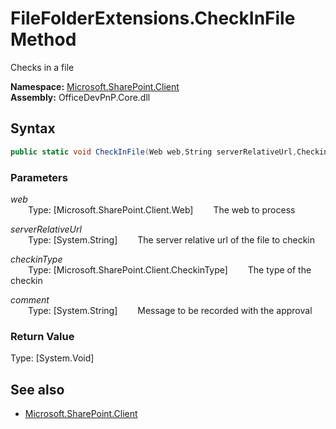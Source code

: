 # FileFolderExtensions.CheckInFile Method  
Checks in a file  

**Namespace:** [Microsoft.SharePoint.Client](Microsoft.SharePoint.Client.md)  
**Assembly:** OfficeDevPnP.Core.dll  
## Syntax
```C#
public static void CheckInFile(Web web,String serverRelativeUrl,CheckinType checkinType,String comment)
```
### Parameters
*web*  
&emsp;&emsp;Type: [Microsoft.SharePoint.Client.Web] 
&emsp;&emsp;The web to process  
  
*serverRelativeUrl*  
&emsp;&emsp;Type: [System.String] 
&emsp;&emsp;The server relative url of the file to checkin  
  
*checkinType*  
&emsp;&emsp;Type: [Microsoft.SharePoint.Client.CheckinType] 
&emsp;&emsp;The type of the checkin  
  
*comment*  
&emsp;&emsp;Type: [System.String] 
&emsp;&emsp;Message to be recorded with the approval  
  
### Return Value
Type: [System.Void]  

## See also
- [Microsoft.SharePoint.Client](Microsoft.SharePoint.Client.md)
